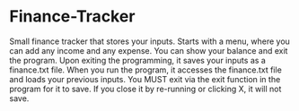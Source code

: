 # Finance-Tracker
Small finance tracker that stores your inputs.
Starts with a menu, where you can add any income and any expense.
You can show your balance and exit the program.
Upon exiting the programming, it saves your inputs as a finance.txt file.
When you run the program, it accesses the finance.txt file and loads your previous inputs.
You MUST exit via the exit function in the program for it to save. If you close it by re-running or clicking X, it will not save.
